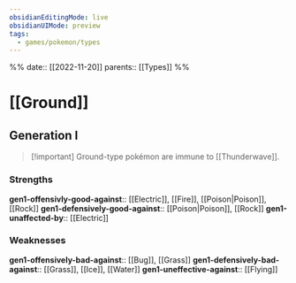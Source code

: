 ```yaml
---
obsidianEditingMode: live
obsidianUIMode: preview
tags:
  - games/pokemon/types
---
```

%%
date:: [[2022-11-20]]
parents:: [[Types]]
%%

# [[Ground]]

## Generation I

> [!important] Ground-type pokémon are immune to [[Thunderwave]].

### Strengths

**gen1-offensivly-good-against**:: [[Electric]], [[Fire]], [[Poison|Poison]], [[Rock]]
**gen1-defensively-good-against**:: [[Poison|Poison]], [[Rock]]
**gen1-unaffected-by**:: [[Electric]]

### Weaknesses

**gen1-offensively-bad-against**:: [[Bug]], [[Grass]]
**gen1-defensively-bad-against**:: [[Grass]], [[Ice]], [[Water]]
**gen1-uneffective-against**:: [[Flying]]